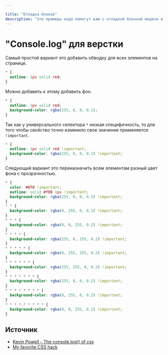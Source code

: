 ```yaml
---

title: "Отладка блоков"
description: "Эти примеры кода помогут вам с отладкой блочной модели и проверки на переполнение."
---
```


# "Console.log" для верстки

Самый простой вариант это добавить обводку для всех элементов на странице.

```css
* {
  outline: 1px solid red;
}
```

Можно добавить к этому добавить фон.

```css
* {
  outline: 1px solid red;
  background-color: rgba(255, 0, 0, 0.1);
}
```

Так как у универсального селектора `*` низкая специфичность, то для того чтобы свойство точно изменило свое значение применяется `!important`.

```css
* {
  outline: 1px solid red !important;
  background-color: rgba(255, 0, 0, 0.1) !important;
}
```

Следующий вариант это переназначить всем элементам разный цвет фона с прозрачностью.

```css
* {
  color: #0f0 !important;
  outline: solid #f00 1px !important;
  background-color: rgba(255, 0, 0, 0.2) !important;
}
* * {
  background-color: rgba(0, 255, 0, 0.2) !important;
}
* * * {
  background-color: rgba(0, 0, 255, 0.2) !important;
}
* * * * {
  background-color: rgba(255, 0, 255, 0.2) !important;
}
* * * * * {
  background-color: rgba(0, 255, 255, 0.2) !important;
}
* * * * * * {
  background-color: rgba(255, 255, 0, 0.2) !important;
}
* * * * * * * {
  background-color: rgba(255, 0, 0, 0.2) !important;
}
* * * * * * * * {
  background-color: rgba(0, 255, 0, 0.2) !important;
}
* * * * * * * * * {
  background-color: rgba(0, 0, 255, 0.2) !important;
}
```

## Источник

- [Kevin Powell - The console.log() of css](https://youtu.be/ii-lSK2_Nu4)
- [My favorite CSS hack](https://dev.to/gajus/my-favorite-css-hack-32g3)
